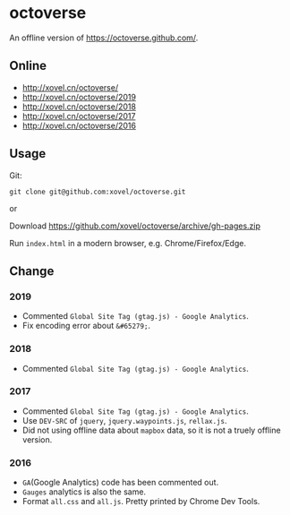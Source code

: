 # octoverse

An offline version of <https://octoverse.github.com/>.

## Online

- <http://xovel.cn/octoverse/>
- <http://xovel.cn/octoverse/2019>
- <http://xovel.cn/octoverse/2018>
- <http://xovel.cn/octoverse/2017>
- <http://xovel.cn/octoverse/2016>

## Usage

Git:

```
git clone git@github.com:xovel/octoverse.git
```

or

Download <https://github.com/xovel/octoverse/archive/gh-pages.zip>

Run `index.html` in a modern browser, e.g. Chrome/Firefox/Edge.

## Change

### 2019

- Commented `Global Site Tag (gtag.js) - Google Analytics`.
- Fix encoding error about `&#65279;`.

### 2018

- Commented `Global Site Tag (gtag.js) - Google Analytics`.

### 2017

- Commented `Global Site Tag (gtag.js) - Google Analytics`.
- Use `DEV-SRC` of `jquery`, `jquery.waypoints.js`, `rellax.js`.
- Did not using offline data about `mapbox` data, so it is not a truely offline version.

### 2016

- `GA`(Google Analytics) code has been commented out.
- `Gauges` analytics is also the same.
- Format `all.css` and `all.js`. Pretty printed by Chrome Dev Tools.
